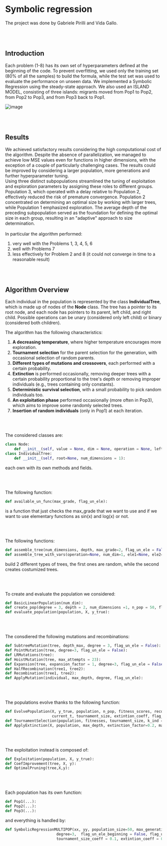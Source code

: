 # Symbolic regression

  The project was done by Gabriele Pirilli and Vida Gallo. 

<br>
<br>

## Introduction
  Each problem (1-8) has its own set of hyperparameters defined at the beginning of the code. To prevent overfitting, we used only the training set (80% of all the samples) to build the formula, while the test set was used to evaluate the performance on unseen data. We implemented a Symbolic Regression using the steady-state approach. We also used an ISLAND MODEL, consisting of three islands: migrants moved from Pop1 to Pop2, from Pop2 to Pop3, and from Pop3 back to Pop1. <br>
  
  ![image](https://github.com/user-attachments/assets/a7c218c9-32cb-4bcf-b1ba-74b8b873004c)

<br>
<br>



## Results
We achieved satisfactory results considering the high computational cost of the algorithm. Despite the absence of parallelization, we managed to achieve low MSE values even for functions in higher dimensions, with the exception of a couple of particularly challenging cases. The results could be improved by considering a larger population, more generations and further hyperparameter tuning. <br>
Using three distinct subpopulations streamlined the tuning of exploitation and exploration parameters by assigning these roles to different groups. Population 3, which operated with a delay relative to Population 2, effectively reduced the risk of premature convergence. Population 2 concentrated on determining an optimal size by working with larger trees, while Population 1 emphasized exploration. The average depth of the preceding subpopulation served as the foundation for defining the optimal size in each group, resulting in an "adaptive" approach to size determination.
<br><br>
In particular the algorithm performed:
1. very well with the Problems 1, 3, 4, 5, 6
2. well with Problems 7
3. less effectively for Problem 2 and 8 (it could not converge in time to a reasonable result)
<br>
<br>



## Algorithm Overview
Each individual in the population is represented by the class **IndividualTree**, which is made up of nodes of the **Node** class. The tree has a pointer to its root node, and each node has pointers to its parent, left child, and right child. Possible operations can be unary (considered only left child) or binary (considered both children). 

The algorithm has the following characteristics:
1. **A decreasing temperature**, where higher temperature encourages more exploration.
2. **Tournament selection** for the parent selection for the generation, with occasional selection of random parents.
3. **Different types of mutations and crossovers**, each performed with a certain probability.
4. **Extinction** is performed occasionally, removing deeper trees with a certain probability proportional to the tree's depth or removing improper individuals (e.g., trees containing only constants).
5. **Deterministic survival selection**, with a small probability to pick random individuals too.
6. **An exploitation phase** performed occasionally (more often in Pop3), which aims to improve some randomly selected trees.
7. **Insertion of random individuals** (only in Pop1) at each iteration.

<br>
<br>

The considered classes are:
```python
class Node:
    def __init__(self, value = None, dim = None, operation = None, left=None, right=None, parent = None):
class IndividualTree:
    def __init__(self, root=None, num_dimensions = 1):
```
each own with its own methods and fields.

<br>
<br>

The following function:
```python
def available_un_func(max_grade, flag_un_ele):
```
is a function that just checks the max_grade that we want to use and if we want to use elementary functions as sin(x) and log(x) or not. 

<br>
<br>

The following functions:
```python
def assemble_tree(num_dimensions, depth, max_grade=2, flag_un_ele = False, parent=None):
def assemble_tree_with_vars(operation=None, num_dim=1, ele1=None, ele2=None):
```
build 2 different types of trees, the first ones are random, while the second creates costumized trees.

<br>
<br>

To create and evaluate the population we considered:
```python
def BasicLinearPopulation(num_dim):
def create_pop(degree = 3, depth = 2, num_dimensions =1, n_pop = 50, flag_un_ele = False):
def evaluate_population(population, X, y_true):
```

<br>
<br>

The consdiered the following mutations and recombinations:
```python
def SubtreeMutation(tree, depth_max, degree = 3, flag_un_ele = False):
def PointMutation(tree, degree=3, flag_un_ele = False):
def LRMutations(tree):
def HoistMutation(tree, max_attempts = 23):
def Expansion(tree, expansion_factor = 1, degree=3, flag_un_ele = False):
def HalfRecombination(tree1, tree2):
def Recombination(tree1, tree2):
def ApplyMutation(individual, max_depth, degree, flag_un_ele):
```

<br>
<br>

The populations evolve thanks to the following function:
```python
def EvolvePopulation(X, y_true, population, n_pop, fitness_scores, recombination_rate, max_depth, degree, 
                     current_t, tournament_size, extintion_coeff, flag_un_ele = False):
def TournamentSelection(population, fitnesses, tournament_size, k_ind = 1, temperature = 1):
def ApplyExtinction(X, population, max_depth, extinction_factor=0.2, max_ext_n=10):
```

<br>
<br>

The exploitation instead is composed of:
```python
def Exploitation(population, X, y_true):
def CoefImprovement(tree, X, y):
def OptimalPruning(tree,X,y):
```
<br>
<br>

Each population has its own function:
```python
def Pop1(...):
def Pop2(...):
def Pop3(...):
```
and everything is handled by:
```python
def SymbolicRegressionMULTIPOP(xx, yy, population_size=50, max_generations=100, recombination_rate=0.7, max_depth=100, 
                       degree=3,  flag_un_ele_beginning = False, flag_un_ele_in_between = False, t_coeff = 0.1, 
                       tournament_size_coeff = 0.1, extintion_coeff = 0.1):
```


<br>
<br>









